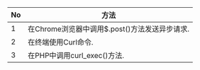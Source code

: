 No|方法
--|---------------------------------------------
1 |在Chrome浏览器中调用$.post()方法发送异步请求.
2 |在终端使用Curl命令.
3 |在PHP中调用curl_exec()方法.

